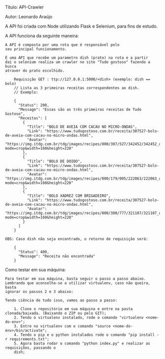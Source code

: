 <p>Título: API-Crawler</p>

<p>Autor: Leonardo Araújo</p>

<p>A API foi criada com Node utilizando Flask e Selenium, para fins de estudo.</p>

<p>A API funciona da seguinte maneira:</p>

    A API é composta por uma rota que é responsável pelo
    seu principal funcionamento.

    É uma API que recebe um parametro dish (prato) na rota e a partir
    daí o selenium realiza um crawler no site "Tudo gostoso" fazendo a busca
    atraver do prato escolhido.

        Requisição GET : ttp://127.0.0.1:5000/<dish> (exemplo: dish == bolo)
        // Lista as 3 primeiras receitas correspondentes ao dish.
        // Exemplo:

        {
          "Status": 200,
          "Message": "Essas são as três primeiras receitas de Tudo Gostoso",
          "Receitas": [
            {
              "Title": "BOLO DE AVEIA COM CACAU NO MICRO-ONDAS",
              "Link": "https://www.tudogostoso.com.br/receita/307527-bolo-de-aveia-com-cacau-no-micro-ondas.html",
              "Avatar": "https://img.itdg.com.br/tdg/images/recipes/000/307/527/342452/342452_original.jpg?mode=crop&width=160&height=220"
            },
            {
              "Title": "BOLO DE DOIDO",
              "Link": "https://www.tudogostoso.com.br/receita/307527-bolo-de-aveia-com-cacau-no-micro-ondas.html",
              "Avatar": "https://img.itdg.com.br/tdg/images/recipes/000/179/005/222063/222063_original.jpg?mode=crop&width=160&height=220"
            },
            {
              "Title": "BOLO XADREZ COM BRIGADEIRO",
              "Link": "https://www.tudogostoso.com.br/receita/307527-bolo-de-aveia-com-cacau-no-micro-ondas.html",
              "Avatar": "https://img.itdg.com.br/tdg/images/recipes/000/300/777/321107/321107_original.jpg?mode=crop&width=160&height=220"
            }
          ]
        }
    
    OBS: Caso dish não seja encontrado, o retorno de requisição será:

        {
          "Status": 400,
          "Message": "Receita não encontrada"
        }

<p>Como testar em sua máquina:</p>

    Para testar em sua máquina, basta seguir o passo a passo abaixo.
    Lembrando que aconselha-se a utilizar virtualenv, caso não queira, basta
    ignorar os passos 2 e 3 abaixo:

    Tendo ciência de tudo isso, vamos ao passo a passo:

        1. Clone o repositório em sua máquina e entre na pasta clonada/baixada. (Baixando o ZIP ou pelo GIT);
        2. Tendo o virtualenv instalado, rode o comando "virtualenv <nome-do-env>";
        3. Entre no virtualenv com o comando "source <nome-do-env>/bin/activate";
        4. Tendo o pip e o python instalados rode o comando "pip install -r requirements.txt";
        5. Agora basta rodar o comando "python index.py" e realizar as requisições, passando o
        dish;